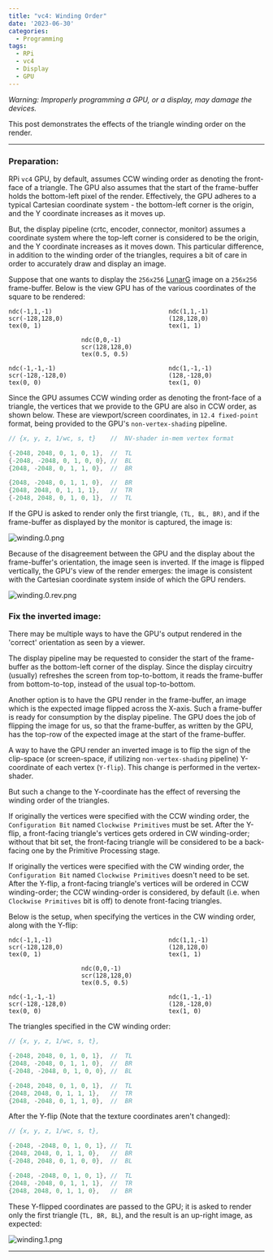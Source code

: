```yaml
---
title: "vc4: Winding Order"
date: '2023-06-30'
categories:
  - Programming
tags:
  - RPi
  - vc4
  - Display
  - GPU
---
```


*Warning: Improperly programming a GPU, or a display, may damage the devices.*

This post demonstrates the effects of the triangle winding order on the render.

---

### **Preparation:**

RPi `vc4` GPU, by default, assumes CCW winding order as denoting the front-face
of a triangle. The GPU also assumes that the start of the frame-buffer holds
the bottom-left pixel of the render. Effectively, the GPU adheres to a
typical Cartesian coordinate system - the bottom-left corner is the origin, and
the Y coordinate increases as it moves up.

But, the display pipeline (crtc, encoder, connector, monitor) assumes a
coordinate system where the top-left corner is considered to be the origin, and
the Y coordinate increases as it moves down. This particular difference, in
addition to the winding order of the triangles, requires a bit of care in order
to accurately draw and display an image.

Suppose that one wants to display the `256x256`
[LunarG](https://github.com/KhronosGroup/Vulkan-Tools/blob/main/cube/lunarg.ppm.h)
image on a `256x256` frame-buffer. Below is the view GPU has of the
various coordinates of the square to be rendered:

```
ndc(-1,1,-1)                                ndc(1,1,-1)
scr(-128,128,0)                             (128,128,0)
tex(0, 1)                                   tex(1, 1)

                    ndc(0,0,-1)
                    scr(128,128,0)
                    tex(0.5, 0.5)

ndc(-1,-1,-1)                               ndc(1,-1,-1)
scr(-128,-128,0)                            (128,-128,0)
tex(0, 0)                                   tex(1, 0)
```

Since the GPU assumes CCW winding order as denoting the front-face of a
triangle, the vertices that we provide to the GPU are also in CCW order, as
shown below. These are viewport/screen coordinates, in `12.4 fixed-point`
format, being provided to the GPU's `non-vertex-shading` pipeline.

``` c
// {x, y, z, 1/wc, s, t}    //  NV-shader in-mem vertex format

{-2048, 2048, 0, 1, 0, 1},  //  TL
{-2048, -2048, 0, 1, 0, 0}, //  BL
{2048, -2048, 0, 1, 1, 0},  //  BR

{2048, -2048, 0, 1, 1, 0},  //  BR
{2048, 2048, 0, 1, 1, 1},   //  TR
{-2048, 2048, 0, 1, 0, 1},  //  TL
```

If the GPU is asked to render only the first triangle, `(TL, BL, BR)`, and if
the frame-buffer as displayed by the monitor is captured, the image is:

![winding.0.png](/wip/images/winding.0.png)

Because of the disagreement between the GPU and the display about the
frame-buffer's orientation, the image seen is inverted. If the image is flipped
vertically, the GPU's view of the render emerges: the image is consistent with
the Cartesian coordinate system inside of which the GPU renders.

![winding.0.rev.png](/wip/images/winding.0.rev.png)

### **Fix the inverted image:**

There may be multiple ways to have the GPU's output rendered in the 'correct'
orientation as seen by a viewer.

The display pipeline may be requested to consider the start of the frame-buffer
as the bottom-left corner of the display. Since the display circuitry
(usually) refreshes the screen from top-to-bottom, it reads the frame-buffer
from bottom-to-top, instead of the usual top-to-bottom.

Another option is to have the GPU render in the frame-buffer, an image which is
the expected image flipped across the X-axis. Such a frame-buffer is ready for
consumption by the display pipeline. The GPU does the job of flipping
the image for us, so that the frame-buffer, as written by the GPU, has the
top-row of the expected image at the start of the frame-buffer.

A way to have the GPU render an inverted image is to flip the sign of the
clip-space (or screen-space, if utilizing `non-vertex-shading` pipeline)
Y-coordinate of each vertex (`Y-flip`). This change is performed in the
vertex-shader.

But such a change to the Y-coordinate has the effect of reversing the winding
order of the triangles.

If originally the vertices were specified with the CCW winding order, the
`Configuration Bit` named `Clockwise Primitives` must be set. After the
Y-flip, a front-facing triangle's vertices gets ordered in CW
winding-order; without that bit set, the front-facing triangle will be
considered to be a back-facing one by the Primitive Processing stage.

If originally the vertices were specified with the CW winding order, the
`Configuration Bit` named `Clockwise Primitives` doesn't need to be set.
After the Y-flip, a front-facing triangle's vertices will be ordered in CCW
winding-order; the CCW winding-order is considered, by default
(i.e. when `Clockwise Primitives` bit is off) to denote front-facing
triangles.

Below is the setup, when specifying the vertices in the CW winding order, along
with the Y-flip:

```
ndc(-1,1,-1)                                ndc(1,1,-1)
scr(-128,128,0)                             (128,128,0)
tex(0, 1)                                   tex(1, 1)

                    ndc(0,0,-1)
                    scr(128,128,0)
                    tex(0.5, 0.5)

ndc(-1,-1,-1)                               ndc(1,-1,-1)
scr(-128,-128,0)                            (128,-128,0)
tex(0, 0)                                   tex(1, 0)
```

The triangles specified in the CW winding order:

``` c
// {x, y, z, 1/wc, s, t},

{-2048, 2048, 0, 1, 0, 1},  //  TL
{2048, -2048, 0, 1, 1, 0},  //  BR
{-2048, -2048, 0, 1, 0, 0}, //  BL

{-2048, 2048, 0, 1, 0, 1},  //  TL
{2048, 2048, 0, 1, 1, 1},   //  TR
{2048, -2048, 0, 1, 1, 0},  //  BR
```

After the Y-flip (Note that the texture coordinates aren't changed):

``` c
// {x, y, z, 1/wc, s, t},

{-2048, -2048, 0, 1, 0, 1}, //  TL
{2048, 2048, 0, 1, 1, 0},   //  BR
{-2048, 2048, 0, 1, 0, 0},  //  BL

{-2048, -2048, 0, 1, 0, 1}, //  TL
{2048, -2048, 0, 1, 1, 1},  //  TR
{2048, 2048, 0, 1, 1, 0},   //  BR
```

These Y-flipped coordinates are passed to the GPU; it is asked to render only
the first triangle (`TL, BR, BL`), and the result is an up-right image, as
expected:

![winding.1.png](/wip/images/winding.1.png)

---    
